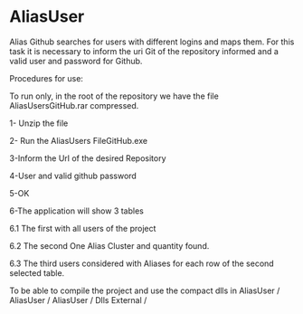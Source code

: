 # AliasUser

Alias Github searches for users with different logins and maps them. For this task it is necessary to inform the uri Git of the repository informed and a valid user and password for Github.




Procedures for use:

To run only, in the root of the repository we have the file AliasUsersGitHub.rar compressed.

1- Unzip the file

2- Run the AliasUsers FileGitHub.exe

3-Inform the Url of the desired Repository

4-User and valid github password

5-OK

6-The application will show 3 tables

  6.1 The first with all users of the project
  
  6.2 The second One Alias Cluster and quantity found.
  
  6.3 The third users considered with Aliases for each row of the second selected table.
  

To be able to compile the project and use the compact dlls in AliasUser / AliasUser / AliasUser / Dlls External /
